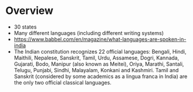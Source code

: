 # Overview

- 30 states
- Many different languages (including different writing systems)
- https://www.babbel.com/en/magazine/what-languages-are-spoken-in-india
- The Indian constitution recognizes 22 official languages: Bengali,
  Hindi, Maithili, Nepalese, Sanskrit, Tamil, Urdu, Assamese, Dogri,
  Kannada, Gujarati, Bodo, Manipur (also known as Meitei), Oriya,
  Marathi, Santali, Telugu, Punjabi, Sindhi, Malayalam, Konkani and
  Kashmiri. Tamil and Sanskrit (considered by some academics as a lingua
  franca in India) are the only two official classical languages.
